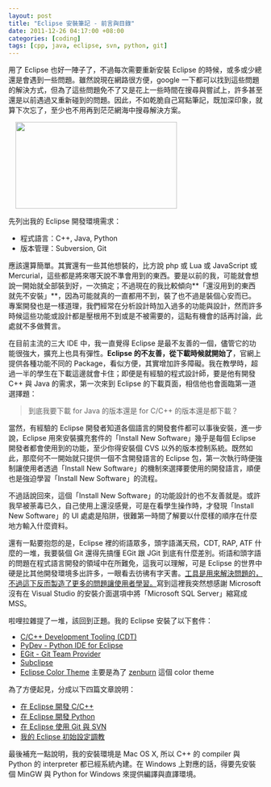 ```yaml
--- 
layout: post
title: "Eclipse 安裝筆記 - 前言與目錄"
date: 2011-12-26 04:17:00 +08:00
categories: [coding]
tags: [cpp, java, eclipse, svn, python, git]
---
```


用了 Eclipse 也好一陣子了，不過每次需要重新安裝 Eclipse 的時候，或多或少總還是會遇到一些問題。雖然說現在網路很方便，google 一下都可以找到這些問題的解決方式，但為了這些問題免不了又是花上一些時間在搜尋與嘗試上，許多甚至還是以前遇過又重新碰到的問題。因此，不如乾脆自己寫點筆記，既加深印象，就算下次忘了，至少也不用再到茫茫網海中搜尋解決方案。

<a href="http://3.bp.blogspot.com/-NjNp_x0dh8E/TveErHlc8nI/AAAAAAAAJD4/RGELy-s4xto/s1600/%25E8%259E%25A2%25E5%25B9%2595%25E5%25BF%25AB%25E7%2585%25A7+2011-12-26+%25E4%25B8%258A%25E5%258D%25884.15.34.png" imageanchor="1" style="margin-left: 1em; margin-right: 1em;"><img border="0" height="172" src="http://3.bp.blogspot.com/-NjNp_x0dh8E/TveErHlc8nI/AAAAAAAAJD4/RGELy-s4xto/s320/%25E8%259E%25A2%25E5%25B9%2595%25E5%25BF%25AB%25E7%2585%25A7+2011-12-26+%25E4%25B8%258A%25E5%258D%25884.15.34.png" width="320" /></a>

<!-- more -->

先列出我的 Eclipse 開發環境需求：

- 程式語言：C++, Java, Python
- 版本管理：Subversion, Git

應該還算簡單。其實還有一些其他想裝的，比方說 php 或 Lua 或 JavaScript 或 Mercurial，這些都是將來哪天說不準會用到的東西。要是以前的我，可能就會想說一開始就全部裝到好，一次搞定；不過現在的我比較傾向**「還沒用到的東西就先不安裝」**，因為可能就真的一直都用不到，裝了也不過是裝個心安而已。專案開發也是一樣道理，我們經常在分析設計時加入過多的功能與設計，然而許多時候這些功能或設計都是壓根用不到或是不被需要的，這點有機會的話再討論，此處就不多做贅言。

在目前主流的三大 IDE 中，我一直覺得 Eclipse 是最不友善的一個，儘管它的功能很強大，擴充上也具有彈性。**Eclipse 的不友善，從下載時候就開始了**，官網上提供各種功能不同的 Package，看似方便，其實增加許多障礙。我在教學時，超過一半的學生在下載這邊就會卡住；即便是有經驗的程式設計師，要是他有開發 C++ 與 Java 的需求，第一次來到 Eclipse 的下載頁面，相信他也會面臨第一道選擇題：

> 到底我要下載 for Java 的版本還是 for C/C++ 的版本還是都下載？

當然，有經驗的 Eclipse 開發者知道各個語言的開發套件都可以事後安裝，進一步說，Eclipse 用來安裝擴充套件的「Install New Software」幾乎是每個 Eclipse 開發者都會使用到的功能，至少你得安裝個 CVS 以外的版本控制系統。既然如此，那麼何不一開始就只提供一個不含開發語言的 Eclipse 包，第一次執行時便強制讓使用者透過「Install New Software」的機制來選擇要使用的開發語言，順便也是強迫學習「Install New Software」的流程。

不過話說回來，這個「Install New Software」的功能設計的也不友善就是。或許我早被荼毒已久，自己使用上還沒感覺，可是在看學生操作時，才發現「Install New Software」的 UI 處處是陷阱，很難第一時間了解要以什麼樣的順序在什麼地方輸入什麼資料。

還有一點要抱怨的是，Eclipse 裡的術語眾多，頭字語滿天飛，CDT, RAP, ATF 什麼的一堆，我要裝個 Git 還得先搞懂 EGit 跟 JGit 到底有什麼差別。術語和頭字語的問題在程式語言開發的領域中在所難免，這我可以理解，可是 Eclipse 的世界中硬是比其他開發環境多出許多，一眼看去彷彿有字天書。<u>工具是用來解決問題的，不過這下反而製造了更多的問題讓使用者學習。</u>寫到這裡我突然想感謝 Microsoft 沒有在 Visual Studio 的安裝介面選項中將「Microsoft SQL Server」縮寫成 MSS。

啦哩拉雜提了一堆，該回到正題。我的 Eclipse 安裝了以下套件：

- [C/C++ Development Tooling (CDT)][eclipse]
- [PyDev - Python IDE for Eclipse][eclipse 2]
- [EGit - Git Team Provider][eclipse 3]
- [Subclipse][eclipse 4]
- [Eclipse Color Theme][eclipse 5] 主要是為了 [zenburn][imukuppi] 這個 color theme

為了方便起見，分成以下四篇文章說明：

- [在 Eclipse 開發 C/C++](/blog/2011/12/26/eclipse-for-cplusplus/)
- [在 Eclipse 開發 Python](/blog/2011/12/26/eclipse-for-python/)
- [在 Eclipse 使用 Git 與 SVN](/blog/2011/12/26/eclipse-with-git-and-svn/)
- [我的 Eclipse 初始設定調教](/blog/2011/12/27/my-eclipse-settings/)

最後補充一點說明，我的安裝環境是 Mac OS X, 所以 C++ 的 compiler 與 Python 的 interpreter 都已經系統內建。在 Windows 上對應的話，得要先安裝個 MinGW 與 Python for Windows 來提供編譯與直譯環境。

[eclipse]: http://www.eclipse.org/cdt/downloads.php
[eclipse 2]: http://marketplace.eclipse.org/content/pydev-python-ide-eclipse
[eclipse 3]: http://eclipse.org/egit/downloads
[eclipse 4]: http://marketplace.eclipse.org/content/subclipse
[eclipse 5]: http://marketplace.eclipse.org/content/eclipse-color-theme
[imukuppi]: http://slinky.imukuppi.org/zenburn/
